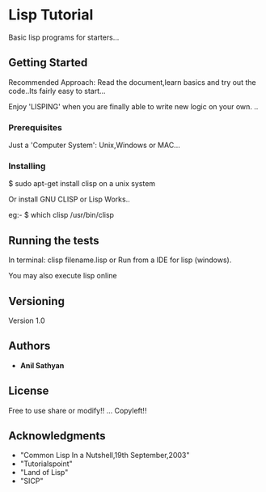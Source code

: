 # Lisp Tutorial

Basic lisp programs for starters...

## Getting Started

Recommended Approach: Read the document,learn basics and try out the code..Its fairly easy to start...

Enjoy 'LISPING' when you are finally able to write new logic on your own. ..

### Prerequisites

Just a 'Computer System': Unix,Windows or MAC...

### Installing

$ sudo apt-get install clisp on a unix system

Or install GNU CLISP or Lisp Works..

eg:-
$ which clisp
/usr/bin/clisp

## Running the tests

In terminal: clisp filename.lisp or Run from a IDE for lisp (windows).

You may also execute lisp online

## Versioning

Version 1.0

## Authors

* **Anil Sathyan** 

## License

Free to use share or modify!! ...
Copyleft!!

## Acknowledgments

* "Common Lisp In a Nutshell,19th September,2003"
* "Tutorialspoint"
* "Land of Lisp"
* "SICP"


